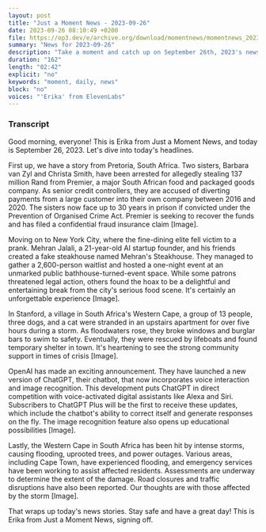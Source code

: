 ```yaml
---
layout: post
title: "Just a Moment News - 2023-09-26"
date: 2023-09-26 08:10:49 +0200
file: https://op3.dev/e/archive.org/download/momentnews/momentnews_2023-09-26.mp3
summary: "News for 2023-09-26"
description: "Take a moment and catch up on September 26th, 2023's news."
duration: "162"
length: "02:42"
explicit: "no"
keywords: "moment, daily, news"
block: "no"
voices: "'Erika' from ElevenLabs"
---
```


### Transcript

Good morning, everyone! This is Erika from Just a Moment News, and today is September 26, 2023. Let's dive into today's headlines.

First up, we have a story from Pretoria, South Africa. Two sisters, Barbara van Zyl and Christa Smith, have been arrested for allegedly stealing 137 million Rand from Premier, a major South African food and packaged goods company. As senior credit controllers, they are accused of diverting payments from a large customer into their own company between 2016 and 2020. The sisters now face up to 30 years in prison if convicted under the Prevention of Organised Crime Act. Premier is seeking to recover the funds and has filed a confidential fraud insurance claim [Image].

Moving on to New York City, where the fine-dining elite fell victim to a prank. Mehran Jalali, a 21-year-old AI startup founder, and his friends created a fake steakhouse named Mehran's Steakhouse. They managed to gather a 2,600-person waitlist and hosted a one-night event at an unmarked public bathhouse-turned-event space. While some patrons threatened legal action, others found the hoax to be a delightful and entertaining break from the city's serious food scene. It's certainly an unforgettable experience [Image].

In Stanford, a village in South Africa's Western Cape, a group of 13 people, three dogs, and a cat were stranded in an upstairs apartment for over five hours during a storm. As floodwaters rose, they broke windows and burglar bars to swim to safety. Eventually, they were rescued by lifeboats and found temporary shelter in town. It's heartening to see the strong community support in times of crisis [Image].

OpenAI has made an exciting announcement. They have launched a new version of ChatGPT, their chatbot, that now incorporates voice interaction and image recognition. This development puts ChatGPT in direct competition with voice-activated digital assistants like Alexa and Siri. Subscribers to ChatGPT Plus will be the first to receive these updates, which include the chatbot's ability to correct itself and generate responses on the fly. The image recognition feature also opens up educational possibilities [Image].

Lastly, the Western Cape in South Africa has been hit by intense storms, causing flooding, uprooted trees, and power outages. Various areas, including Cape Town, have experienced flooding, and emergency services have been working to assist affected residents. Assessments are underway to determine the extent of the damage. Road closures and traffic disruptions have also been reported. Our thoughts are with those affected by the storm [Image].

That wraps up today's news stories. Stay safe and have a great day! This is Erika from Just a Moment News, signing off.
